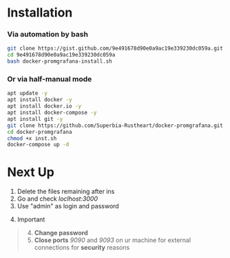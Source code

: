 # Installation

### Via automation by bash
```bash
git clone https://gist.github.com/9e491678d90e0a9ac19e339230dc059a.git
cd 9e491678d90e0a9ac19e339230dc059a
bash docker-promgrafana-install.sh
```

### Or via half-manual mode
```bash
apt update -y
apt install docker -y
apt install docker.io -y
apt install docker-compose -y
apt install git -y
git clone https://github.com/Superbia-Rustheart/docker-promgrafana.git
cd docker-promgrafana
chmod +x inst.sh
docker-compose up -d
```

# Next Up
1. Delete the files remaining after ins
2. Go and check *loclhost:3000*
3. Use "admin" as login and password
4. > [!IMPORTANT]
> 4. **Change password**
> 5. **Close ports** *9090* and *9093* on ur machine for external connections for **security** reasons
